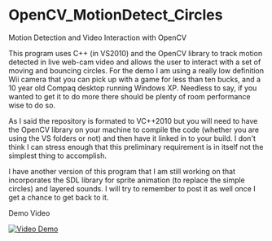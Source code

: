 OpenCV_MotionDetect_Circles
===========================

Motion Detection and Video Interaction with OpenCV

This program uses C++ (in VS2010) and the OpenCV library to track motion detected in live web-cam video and allows the user to interact with a set of moving and bouncing circles.  For the demo I am using a really low definition Wii camera that you can pick up with a game for less than ten bucks, and a 10 year old Compaq desktop running Windows XP.  Needless to say, if you wanted to get it to do more there should be plenty of room performance wise to do so.  

As I said the repository is formated to VC++2010 but you will need to have the OpenCV library on your machine to compile the code (whether you are using the VS folders or not) and then have it linked in to your build.  I don't think I can stress enough that this preliminary requirement is in itself not the simplest thing to accomplish.  

I have another version of this program that I am still working on that incorporates the SDL library for sprite animation (to replace the simple circles) and layered sounds.  I will try to remember to post it as well once I get a chance to get back to it.  


Demo Video

[![Video Demo](http://i1.ytimg.com/vi/J1GIgTklRj4/3.jpg?time=1383977956396)](http://www.youtube.com/watch?v=J1GIgTklRj4)
